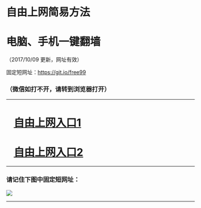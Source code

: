 ﻿# 自由上网简易方法

# 电脑、手机一键翻墙

（2017/10/09 更新，网址有效）

固定短网址：https://git.io/free99

### （微信如打不开，请转到浏览器打开）


***





# &nbsp;&nbsp; <a href="http://ft2191522507.fwq-tz-1001.info/fwqtz01.html?t=100900115165 " target="_blank">自由上网入口1</a>
# &nbsp;&nbsp; <a href="http://ft1197221313.fwq-tz-1002.info/fwqtz02.html?t=100900127353 " target="_blank">自由上网入口2</a>
***

### 请记住下图中固定短网址：

<img src="https://s3-us-west-2.amazonaws.com/fwq-1001/yjfq-20170905okok.png" /> 


***

